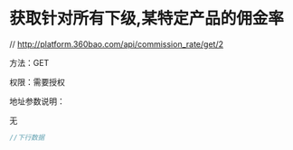 # 获取针对所有下级,某特定产品的佣金率

// http://platform.360bao.com/api/commission_rate/get/2

方法：GET

权限：需要授权

地址参数说明：

无

```javascript
//下行数据
```

